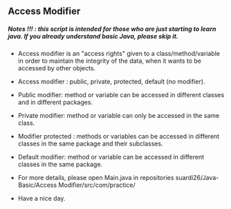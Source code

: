 ## Access Modifier
##### Notes !!! : this script is intended for those who are just starting to learn java. If you already understand basic Java, please skip it.

- Access modifier is an "access rights" given to a class/method/variable in order to maintain the integrity of the data, when it wants to be accessed by other objects.
        
- Access modifier : public, private, protected, default (no modifier).
        
- Public modifier: method or variable can be accessed in different classes and in different packages.

- Private modifier: method or variable can only be accessed in the same class.

- Modifier protected : methods or variables can be accessed in different classes in the same package and their subclasses.

- Default modifier: method or variable can be accessed in different classes in the same package.

- For more details, please open Main.java in repositories suardi26/Java-Basic/Access Modifier/src/com/practice/

- Have a nice day.

